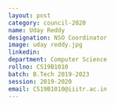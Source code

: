 ```yaml
---
layout: post
category: council-2020
name: Uday Reddy
designation: NSO Coordinator
image: uday reddy.jpg
linkedin:
department: Computer Science
rollno: CS19B1010
batch: B.Tech 2019-2023
session: 2019-2020
email: CS19B1010@iiitr.ac.in
---
```


<!-- @format -->
